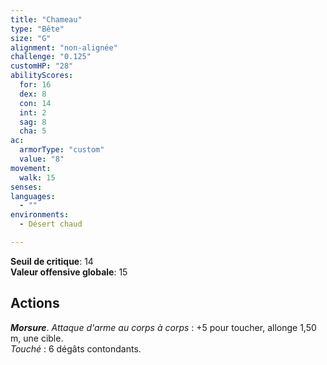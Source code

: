 ```yaml
---
title: "Chameau"
type: "Bête"
size: "G"
alignment: "non-alignée"
challenge: "0.125"
customHP: "28"
abilityScores:
  for: 16
  dex: 8
  con: 14
  int: 2
  sag: 8
  cha: 5
ac:
  armorType: "custom"
  value: "8"
movement:
  walk: 15
senses:
languages:
  - ""
environments:
  - Désert chaud

---
```

**Seuil de critique**: 14        
**Valeur offensive globale**: 15   
## Actions
_**Morsure**_. _Attaque d'arme au corps à corps_ : +5 pour toucher, allonge 1,50 m, une cible.  
_Touché_ : 6 dégâts contondants.
